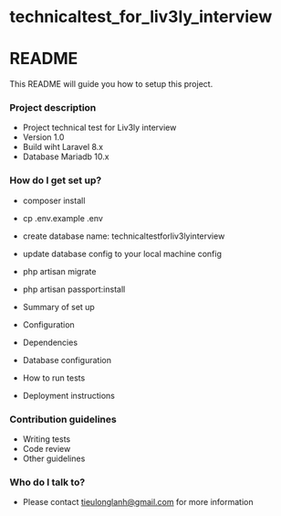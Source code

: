 # technicaltest_for_liv3ly_interview
# README #

This README will guide you how to setup this project.

### Project description ###

* Project technical test for Liv3ly interview
* Version 1.0
* Build wiht Laravel 8.x
* Database Mariadb 10.x

### How do I get set up? ###

* composer install
* cp .env.example .env
* create database name: technicaltestforliv3lyinterview
* update database config to your local machine config
* php artisan migrate
* php artisan passport:install



* Summary of set up
* Configuration
* Dependencies
* Database configuration
* How to run tests
* Deployment instructions

### Contribution guidelines ###

* Writing tests
* Code review
* Other guidelines

### Who do I talk to? ###

* Please contact tieulonglanh@gmail.com for more information
